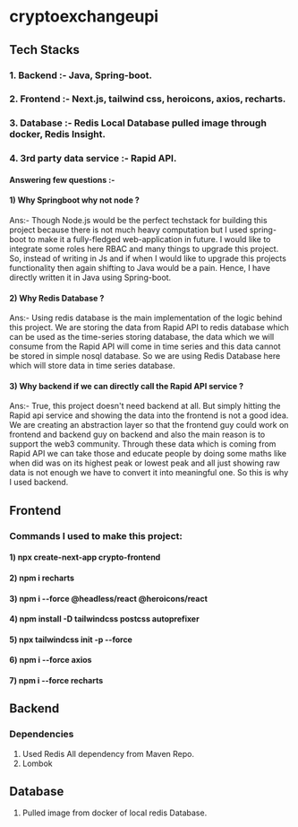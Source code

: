 # cryptoexchangeupi
## Tech Stacks 
### 1. Backend :- Java, Spring-boot.
### 2. Frontend :- Next.js, tailwind css, heroicons, axios, recharts.
### 3. Database :- Redis Local Database pulled image through docker, Redis Insight.
### 4. 3rd party data service :- Rapid API.

#### Answering few questions :-
#### 1) Why Springboot why not node ?
Ans:- Though Node.js would be the perfect techstack for building this project because there is not much heavy computation but I used spring-boot to make it a fully-fledged web-application in future. I would like to integrate some roles here RBAC and many things to upgrade this project. So, instead of writing in Js and if when I would like to upgrade this projects functionality then again shifting to Java would be a pain. Hence, I have directly written it in Java using Spring-boot.

#### 2) Why Redis Database ?
Ans:- Using redis database is the main implementation of the logic behind this project. We are storing the data from Rapid API to redis database which can be used as the 
time-series storing database, the data which we will consume from the Rapid API will come in time series and this data cannot be stored in simple nosql database. So we are using Redis Database here which will store data in time series database.

#### 3) Why backend if we can directly call the Rapid API service ?
Ans:- True, this project doesn't need backend at all. But simply hitting the Rapid api service and showing the data into the frontend is not a good idea. We are creating an abstraction layer so that the frontend guy could work on frontend and backend guy on backend and also the main reason is to support the web3 community. Through these data which is coming from Rapid API we can take those and educate people by doing some maths like when did was on its highest peak or lowest peak and all just showing raw data is not enough we have to convert it into meaningful one. So this is why I used backend.

## Frontend

### Commands I used to make this project:
#### 1) npx create-next-app crypto-frontend
#### 2) npm i recharts
#### 3) npm i --force @headless/react @heroicons/react
#### 4) npm install -D tailwindcss postcss autoprefixer
#### 5) npx tailwindcss init -p --force
#### 6) npm i --force axios
#### 7) npm i --force recharts

## Backend 

### Dependencies
1) Used Redis All dependency from Maven Repo.
2) Lombok

## Database 
1) Pulled image from docker of local redis Database.
